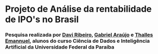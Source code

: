 # Projeto de Análise da rentabilidade de IPO's no Brasil
### Pesquisa realizada por [Davi Ribeiro](https://github.com/davirpp), [Gabriel Araújo](https://github.com/Gabriel-Arauj0) e [Thalles Emannuel](https://github.com/emann-u-el), alunos do curso Ciência de Dados e Inteligência Artificial da Universidade Federal da Paraíba
